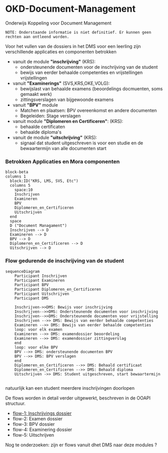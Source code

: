 # OKD-Document-Management
Onderwijs Koppeling voor Document Management

```
NOTE: Onderstaande informatie is niet definitief. Er kunnen geen rechten aan ontleend worden.
```
Voor het vullen van de dossiers in het DMS voor een leerling zijn verschillende applicaties en componenten betrokken

- vanuit de module **"inschrijving"** (KRS): 
  - ondersteunende documenten voor de inschrijving van de student
  - bewijs van eerder behaalde competenties en vrijstellingen vrijstellingen
- vanuit **"Examinerings"** (SVS,KRS,OKE,VOLG):
  -  bewijslast van behaalde examens (beoordelings docmuenten, soms gemaakt werk)
  - zittingsverslagen van bijgewoonde examens
- vanuit **"BPV"** module
  - Matchen en plaatsen: BPV overeenkomst en andere documenten
  - Begeleiden: Stage verslagen
- vanuit module **"Diplomeren en Certificeren"**: (KRS): 
  - behaalde certificaten
  - behaalde diploma's
- vanuit de module **"uitschrijving"** (KRS): 
  - signaal dat student uitgeschreven is voor een studie en de bewaartermijn van alle documenten start




### Betrokken Applicaties en Mora componenten
```mermaid
block-beta
columns 1
  block:ID("KRS, LMS, SVS, Etc")
  columns 5
    space:10
    Inschrijven
    Examineren
    BPV
    Diplomeren_en_Certificeren
    Uitschrijven
  end
  space
  D ("Document Managament")
  Inschrijven --> D
  Examineren --> D
  BPV --> D
  Diplomeren_en_Certificeren --> D
  Uitschrijven --> D

```

### Flow gedurende de inschrijving van de student



```mermaid
sequenceDiagram
    Participant Inschrijven
    Participant Examineren
    Participant BPV
    Participant Diplomeren_en_Certificeren
    Participant Uitschrijven
    Participant DMS

    Inschrijven->>DMS: Bewijs voor inschrijving
    Inschrijven-->>DMS: Ondersteunende documenten voor inschrijving
    Inschrijven-->>DMS: Ondersteunende documenten voor vrijstelling
    Inschrijven -->> DMS: Bewijs van eerder behaalde competenties
    Examineren -->> DMS: Bewijs van eerder behaalde competenties
    loop: voor elk examen
    Examineren -->> DMS: examendossier beoordeling
    Examineren -->> DMS: examendossier zittingverslag
    end
    loop: voor elke BPV
    BPV -->> DMS: ondersteunende documenten BPV
    BPV -->> DMS: BPV verslagen
    end
    Diplomeren_en_Certificeren -->> DMS: Behaald certificaat
    Diplomeren_en_Certificeren -->> DMS: Behaald diploma
    Uitschrijven ->> DMS: Student uitgeschreven, start bewaartermijn


```
natuurlijk kan een student meerdere inschrijvingen doorlopen

De flows worden in detail verder uitgewerkt, beschreven in de OOAPI structuur.
- [flow-1: Inschrijvings dossier](./doc/flow-1.md)
- flow-2: Examen dossier
- flow-3: BPV dossier
- flow-4: Examinering dossier
- flow-5: Uitschrijven

Nog te onderzoeken: zijn er flows vanuit dhet DMS naar deze modules ?
